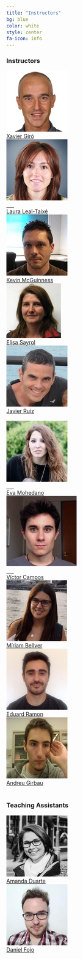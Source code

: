 ```yaml
---
title: "Instructors"
bg: blue
color: white
style: center
fa-icon: info
---
```


### Instructors 
<div class="author">
    <a href="https://imatge.upc.edu/web/people/xavier-giro" target="_blank">
      <div class="authorphoto"><img src="img/instructors/XavierGiro-160x160.jpg"></div>
      <div>Xavier Giró</div>
    </a>
</div>
<div class="author">
    <a href="https://lealtaixe.github.io/" target="_blank">
      <div class="authorphoto"><img src="img/instructors/LauraLeal-160x160.jpg"></div>
      <div>Laura Leal-Taixé</div>
    </a>
</div>
<div class="author">
    <a href="https://www.insight-centre.org/users/kevin-mcguinness" target="_blank">
      <div class="authorphoto"><img src="img/instructors/Kevin160x160.jpg"></div>
      <div>Kevin McGuinness</div>
    </a>
</div>
<div class="author">
    <a href="https://imatge.upc.edu/web/people/elisa-sayrol" target="_blank">
      <div class="authorphoto"><img src="img/instructors/ElisaSayrol.jpg"></div>
      <div>Elisa Sayrol</div>
    </a>
</div>
<div class="author">
    <a href="https://imatge.upc.edu/web/people/javier-ruiz-hidalgo" target="_blank">
      <div class="authorphoto"><img src="img/instructors/JavierRuiz.jpg"></div>
      <div>Javier Ruiz</div>
    </a>
</div>
<br>
<div class="author">
    <a href="https://www.insight-centre.org/users/eva-mohedano" target="_blank">
      <div class="authorphoto"><img src="img/instructors/EvaMohedano.jpg"></div>
      <div>Eva Mohedano</div>
    </a>
</div>
<div class="author">
    <a href="https://imatge.upc.edu/web/people/victor-campos" target="_blank">
      <div class="authorphoto"><img src="img/instructors/VictorCampos-160x160.jpg"></div>
      <div>Víctor Campos</div>
    </a>
</div>
<div class="author">
    <a href="https://imatge.upc.edu/web/people/miriam-bellver" target="_blank">
      <div class="authorphoto"><img src="img/instructors/MiriamBellver-160x160.jpg"></div>
      <div>Míriam Bellver</div>
    </a>
</div>
<div class="author">
    <a href="https://imatge.upc.edu/web/people/eduard-ramon" target="_blank">
      <div class="authorphoto"><img src="img/instructors/EduRamon-160x160.jpg"></div>
      <div>Eduard Ramon</div>
    </a>
</div>
<div class="author">
    <a href="https://imatge.upc.edu/web/people/andreu-girbau" target="_blank">
      <div class="authorphoto"><img src="img/instructors/AndreuGirbau-160x160.jpg"></div>
      <div>Andreu Girbau</div>
    </a>
</div>
<br>

### Teaching Assistants

<div class="author">
    <a href="https://imatge.upc.edu/web/people/amanda-duarte" target="_blank">
      <div class="authorphoto"><img src="img/instructors/AmandaDuarte-160x160.jpg"></div>
      <div>Amanda Duarte</div>
    </a>
</div>
<div class="author">
    <a href="https://www.linkedin.com/in/daniel-fojo" target="_blank">
      <div class="authorphoto"><img src="img/assistants/DanielFojo-160x160.jpg"></div>
      <div>Daniel Fojo</div>
    </a>
</div>


